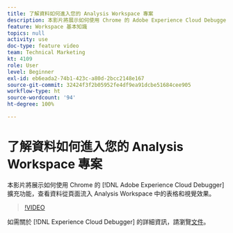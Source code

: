 ```yaml
---
title: 了解資料如何進入您的 Analysis Workspace 專案
description: 本影片將展示如何使用 Chrome 的 Adobe Experience Cloud Debugger 擴充功能，查看資料從頁面流入 Analysis Workspace 中的表格和視覺效果。
feature: Workspace 基本知識
topics: null
activity: use
doc-type: feature video
team: Technical Marketing
kt: 4109
role: User
level: Beginner
exl-id: eb6eada2-74b1-423c-a80d-2bcc2148e167
source-git-commit: 32424f3f2b05952fe4df9ea91dcbe51684cee905
workflow-type: ht
source-wordcount: '94'
ht-degree: 100%

---
```


# 了解資料如何進入您的 Analysis Workspace 專案

本影片將展示如何使用 Chrome 的 [!DNL Adobe Experience Cloud Debugger] 擴充功能，查看資料從頁面流入 Analysis Workspace 中的表格和視覺效果。

>[!VIDEO](https://video.tv.adobe.com/v/31072/?quality=12)

如需關於 [!DNL Experience Cloud Debugger] 的詳細資訊，請瀏覽[文件](https://docs.adobe.com/content/help/zh-Hant/debugger/using/experience-cloud-debugger.html)。
